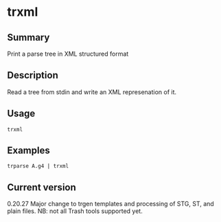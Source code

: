 # trxml

## Summary

Print a parse tree in XML structured format

## Description

Read a tree from stdin and write an XML represenation of it.

## Usage

    trxml

## Examples

    trparse A.g4 | trxml

## Current version

0.20.27 Major change to trgen templates and processing of STG, ST, and plain files. NB: not all Trash tools supported yet.
